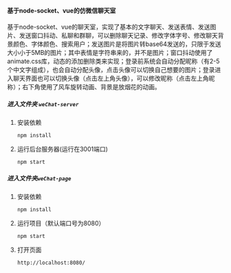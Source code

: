 #### 基于node-socket、vue的仿微信聊天室

基于node-socket、vue的聊天室，实现了基本的文字聊天、发送表情、发送图片、发送窗口抖动、私聊和群聊，可以删除聊天记录、修改字体字号、修改聊天背景颜色、字体颜色、搜索用户；发送图片是将图片转base64发送的，只限于发送大小小于5MB的图片；其中表情是字符串来的，并不是图片；窗口抖动使用了animate.css库，动态的添加删除类来实现；登录前系统会自动分配昵称（有2-5个中文字组成），也会自动分配头像，点击头像可以切换自己想要的图片；登录进入聊天界面也可以切换头像（点击左上角头像），可以修改昵称（点击左上角昵称）；右下角使用了风车旋转动画、背景是放烟花的动画。

##### 进入文件夹 `weChat-server`

1. 安装依赖

   ```shell
   npm install
   ```

2. 运行后台服务器(运行在3001端口)

   ```shell
   npm start
   ```

##### 进入文件夹`weChat-page`

1. 安装依赖

   ```shell
   npm install
   ```

   

2. 运行项目（默认端口号为8080）

   ```shell
   npm start
   ```

3. 打开页面

   ```
   http://localhost:8080/
   ```